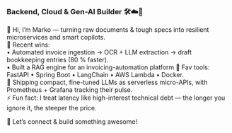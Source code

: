 ### Backend, Cloud & Gen-AI Builder 🛠️☁️🤖

👋  Hi, I’m Marko — turning raw documents & tough specs into resilient microservices and smart copilots.  
🧠  Recent wins:  
   • Automated invoice ingestion → OCR + LLM extraction → draft bookkeeping entries (80 % faster).  
   • Built a RAG engine for an invoicing-automation platform
🚀  Fav tools: FastAPI • Spring Boot • LangChain • AWS Lambda • Docker.  
🌱 Shipping compact, fine-tuned LLMs as serverless micro-APIs, with Prometheus + Grafana tracking their pulse.  
⚡ Fun fact: I treat latency like high-interest technical debt — the longer you ignore it, the steeper the price.

💌  Let’s connect & build something awesome!
